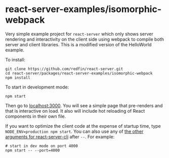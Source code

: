 # react-server-examples/isomorphic-webpack

Very simple example project for `react-server` which only shows server rendering and interactivity on the client side
using webpack to compile both server and client libraries.  This is a modified version of the HelloWorld example.

To install:

```
git clone https://github.com/redfin/react-server.git
cd react-server/packages/react-server-examples/isomorphic-webpack
npm install
```

To start in development mode:

```
npm start
```

Then go to [localhost:3000](http://localhost:3000/). You will see a simple page that pre-renders and that is interactive on load. It also will include hot reloading of React components in their own file.

If you want to optimize the client code at the expense of startup time, type `NODE_ENV=production npm start`. You can also use any of [the other arguments for react-server-cli](../../react-server-cli#setting-options-manually) after `--`. For example:

```
# start in dev mode on port 4000
npm start -- --port=4000
```
